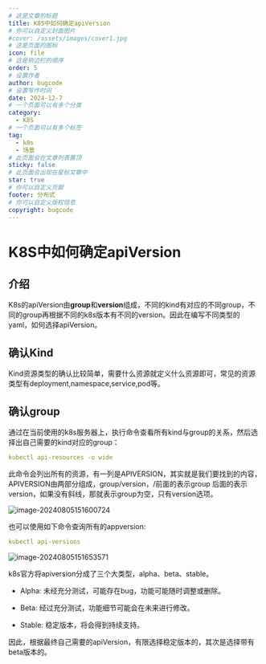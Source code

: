 ```yaml
---
# 这是文章的标题
title: K8S中如何确定apiVersion
# 你可以自定义封面图片
#cover: /assets/images/cover1.jpg
# 这是页面的图标
icon: file
# 这是侧边栏的顺序
order: 5
# 设置作者
author: bugcode
# 设置写作时间
date: 2024-12-7
# 一个页面可以有多个分类
category:
  - K8S
# 一个页面可以有多个标签
tag:
  - k8s
  - 场景
# 此页面会在文章列表置顶
sticky: false
# 此页面会出现在星标文章中
star: true
# 你可以自定义页脚
footer: 分布式
# 你可以自定义版权信息
copyright: bugcode
---
```


# K8S中如何确定apiVersion

## 介绍

K8s的apiVersion由**group**和**version**组成，不同的kind有对应的不同group，不同的group再根据不同的k8s版本有不同的version。因此在编写不同类型的yaml，如何选择apiVersion。

## 确认Kind

Kind资源类型的确认比较简单，需要什么资源就定义什么资源即可，常见的资源类型有deployment,namespace,service,pod等。

## 确认group

通过在当前使用的k8s服务器上，执行命令查看所有kind与group的关系，然后选择出自己需要的kind对应的group：

```yaml
kubectl api-resources -o wide
```

此命令会列出所有的资源，有一列是APIVERSION，其实就是我们要找到的内容，APIVERSION由两部分组成，group/version，/前面的表示group 后面的表示version，如果没有斜线，那就表示group为空，只有version选项。

![image-20240805151600724](https://vscodepic.oss-cn-beijing.aliyuncs.com/blog/202408051516921.png)

也可以使用如下命令查询所有的appversion:

```yaml
kubectl api-versions
```

![image-20240805151653571](https://vscodepic.oss-cn-beijing.aliyuncs.com/blog/202408051516625.png)

k8s官方将apiversion分成了三个大类型，alpha、beta、stable。

- Alpha: 未经充分测试，可能存在bug，功能可能随时调整或删除。

- Beta: 经过充分测试，功能细节可能会在未来进行修改。

- Stable: 稳定版本，将会得到持续支持。

因此，根据最终自己需要的apiVersion，有限选择稳定版本的，其次是选择带有beta版本的。

